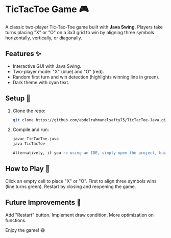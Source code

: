 # TicTacToe Game 🎮

A classic two-player Tic-Tac-Toe game built with **Java Swing**. Players take turns placing "X" or "O" on a 3x3 grid to win by aligning three symbols horizontally, vertically, or diagonally.

## Features ✨
- Interactive GUI with Java Swing.
- Two-player mode: "X" (blue) and "O" (red).
- Random first turn and win detection (highlights winning line in green).
- Dark theme with cyan text.


## Setup 🚀
1. Clone the repo:
   ```bash
   git clone https://github.com/abdelrahmanelsafty75/TicTacToe-Java.git
2. Compile and run:
   ```bash
   javac TicTacToe.java
   java TicTacToe

   Alternatively, if you're using an IDE, simply open the project, build, and run the TicTacToe.java file.

## How to Play 🎲
Click an empty cell to place "X" or "O".
First to align three symbols wins (line turns green).
Restart by closing and reopening the game.

## Future Improvements 🔮
Add "Restart" button.
Implement draw condition.
More optimization on functions.

Enjoy the game! 😄


